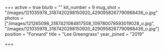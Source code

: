 +++
active = true
blurb = ""
kit_number = 9
mug_shot = "/images/121035978_3187420298150920_4290958267790968436_o.jpg"
photos = ["/images/121265098_3187421084817508_109780079593019028_o.jpg", "/images/121035978_3187420298150920_4290958267790968436_o.jpg"]
position = "Forward"
title = "Lee Greengrass"
year_joined = "2019"

+++
